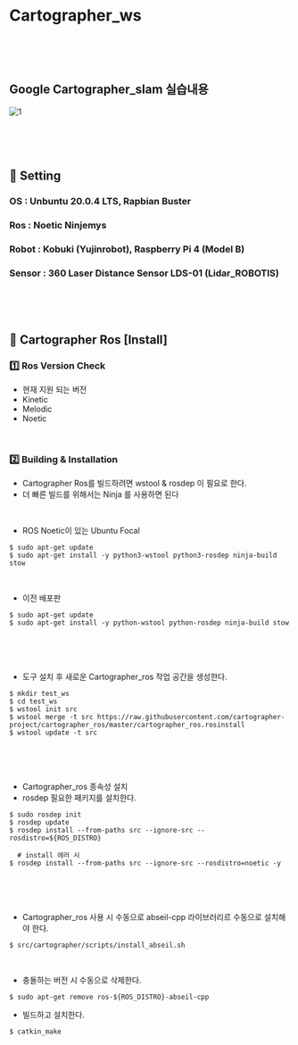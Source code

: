 # Cartographer_ws

<br><br><br>

## Google Cartographer_slam 실습내용
![1](https://user-images.githubusercontent.com/94280596/192159411-8c3549aa-d3c5-4656-92d9-2700a37c4d9e.png)


<br><br><br>


## :bell: Setting
### OS : Unbuntu 20.0.4 LTS, Rapbian Buster
### Ros : Noetic Ninjemys
### Robot : Kobuki (Yujinrobot),  Raspberry Pi 4 (Model B)
### Sensor : 360 Laser Distance Sensor LDS-01 (Lidar_ROBOTIS)



<br><br><br>

## :notebook: Cartographer Ros [Install]

### :one: Ros Version Check
- 현재 지원 되는 버전
- Kinetic
- Melodic
- Noetic

<br>

### :two: Building & Installation
- Cartographer Ros를 빌드하려면 wstool & rosdep 이 필요로 한다.
- 더 빠른 빌드를 위해서는 Ninja 를 사용하면 된다

<br>

- ROS Noetic이 있는 Ubuntu Focal
```
$ sudo apt-get update
$ sudo apt-get install -y python3-wstool python3-rosdep ninja-build stow
```

<br>

- 이전 배포판
```
$ sudo apt-get update
$ sudo apt-get install -y python-wstool python-rosdep ninja-build stow
```

<br><br><br>

- 도구 설치 후 새로운 Cartographer_ros 작업 공간을 생성한다.
```
$ mkdir test_ws
$ cd test_ws
$ wstool init src
$ wstool merge -t src https://raw.githubusercontent.com/cartographer-project/cartographer_ros/master/cartographer_ros.rosinstall
$ wstool update -t src
```

<br><br><br>

- Cartographer_ros 종속성 설치
- rosdep 필요한 패키지를 설치한다.
```
$ sudo rosdep init
$ rosdep update
$ rosdep install --from-paths src --ignore-src --rosdistro=${ROS_DISTRO}

  # install 에러 시
$ rosdep install --from-paths src --ignore-src --rosdistro=noetic -y
```


<br><br><br>

- Cartographer_ros 사용 시 수동으로 abseil-cpp 라이브러리르 수동으로 설치해야 한다.
```
$ src/cartographer/scripts/install_abseil.sh
```

<br>

- 충돌하는 버전 시 수동으로 삭제한다.
```
$ sudo apt-get remove ros-${ROS_DISTRO}-abseil-cpp
```

- 빌드하고 설치한다.
```
$ catkin_make
```




